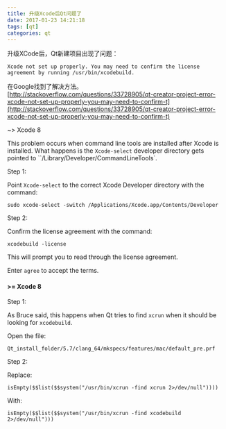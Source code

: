 ```yaml
---
title: 升级Xcode后Qt问题了
date: 2017-01-23 14:21:18
tags: [qt]
categories: qt
---
```


升级XCode后，Qt新建项目出现了问题：

  `Xcode not set up properly. You may need to confirm the license agreement by running /usr/bin/xcodebuild.`

<!-- more -->
在Google找到了解决方法。
[http://stackoverflow.com/questions/33728905/qt-creator-project-error-xcode-not-set-up-properly-you-may-need-to-confirm-t](http://stackoverflow.com/questions/33728905/qt-creator-project-error-xcode-not-set-up-properly-you-may-need-to-confirm-t)

~> Xcode 8

This problem occurs when command line tools are installed after Xcode is installed. What happens is the `Xcode-select` developer directory gets pointed to ``/Library/Developer/CommandLineTools`.

Step 1:

Point `Xcode-select` to the correct Xcode Developer directory with the command:

```
sudo xcode-select -switch /Applications/Xcode.app/Contents/Developer
```
Step 2:

Confirm the license agreement with the command:
```
xcodebuild -license
```
This will prompt you to read through the license agreement.

Enter `agree` to accept the terms.

#### >= Xcode 8

Step 1:

As Bruce said, this happens when Qt tries to find `xcrun` when it should be looking for `xcodebuild`.

Open the file:
```
Qt_install_folder/5.7/clang_64/mkspecs/features/mac/default_pre.prf
```

Step 2:

Replace:

```
isEmpty($$list($$system("/usr/bin/xcrun -find xcrun 2>/dev/null"))))
```

With:

```
isEmpty($$list($$system("/usr/bin/xcrun -find xcodebuild 2>/dev/null")))
```
